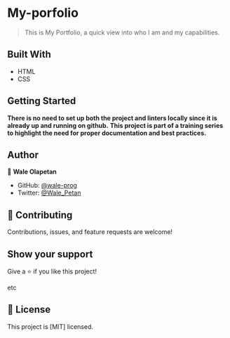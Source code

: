 # My-porfolio

> This is My Portfolio, a quick view into who I am and my capabilities.


## Built With

- HTML
- CSS

## Getting Started

**There is no need to set up both the project and linters locally since it is already up and running on github.**
**This project is part of a training series to highlight the need for proper documentation and best practices.**

## Author

👤 **Wale Olapetan**

- GitHub: [@wale-prog](https://github.com/wale-prog)
- Twitter: [@Wale_Petan](https://twitter.com/Wale_Petan)


## 🤝 Contributing

Contributions, issues, and feature requests are welcome!



## Show your support

Give a ⭐️ if you like this project!

etc

## 📝 License

This project is [MIT] licensed.